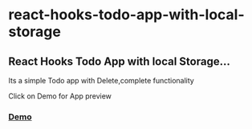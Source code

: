 # react-hooks-todo-app-with-local-storage  
## React Hooks Todo App with local Storage...
Its a simple Todo app with Delete,complete functionality

Click on Demo for App preview


### [Demo](https://ashoklakshmi.github.io/react-hooks-todo-app-with-local-storage/)

